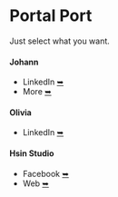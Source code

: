 # Portal Port
Just select what you want.

#### Johann
  * LinkedIn [➥](https://www.linkedin.com/in/paint1024)
  * More [➥](https://paint1024.github.io)

#### Olivia
  * LinkedIn [➥](https://www.linkedin.com/in/dance0508)

#### Hsin Studio
  * Facebook [➥](https://www.facebook.com/hsindance)
  * Web [➥](https://hsinstudio.carrd.co)
